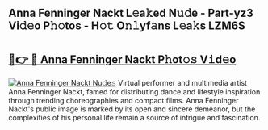 ## Anna Fenninger Nackt L𝚎a𝚔ed N𝚞𝚍e - Part-yz3 Vi𝚍𝚎o P𝚑𝚘tos - H𝚘𝚝 O𝚗𝚕yf𝚊ns L𝚎a𝚔s LZM6S

# <h2><a href="http://kf3c74s.oniu.top/?m=Anna+Fenninger+Nackt">🔗👉 🔴 Anna Fenninger Nackt P𝚑ot𝚘𝚜 V𝚒d𝚎o</a></h2>

[![Anna Fenninger Nackt Nu𝚍e𝚜](https://i.imgur.com/0qMVB7G.gif)](http://kf3c74s.oniu.top/?m=Anna+Fenninger+Nackt)
Virtual performer and multimedia artist Anna Fenninger Nackt, famed for distributing dance and lifestyle inspiration through trending choreographies and compact films. Anna Fenninger Nackt's public image is marked by its open and sincere demeanor, but the complexities of his personal life remain a source of intrigue and fascination.  
